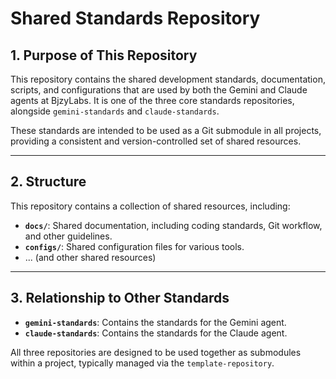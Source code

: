 # Shared Standards Repository

## 1. Purpose of This Repository

This repository contains the shared development standards, documentation, scripts, and configurations that are used by both the Gemini and Claude agents at BjzyLabs. It is one of the three core standards repositories, alongside `gemini-standards` and `claude-standards`.

These standards are intended to be used as a Git submodule in all projects, providing a consistent and version-controlled set of shared resources.

---

## 2. Structure

This repository contains a collection of shared resources, including:

*   **`docs/`**: Shared documentation, including coding standards, Git workflow, and other guidelines.
*   **`configs/`**: Shared configuration files for various tools.
*   ... (and other shared resources)

---

## 3. Relationship to Other Standards

*   **`gemini-standards`**: Contains the standards for the Gemini agent.
*   **`claude-standards`**: Contains the standards for the Claude agent.

All three repositories are designed to be used together as submodules within a project, typically managed via the `template-repository`.